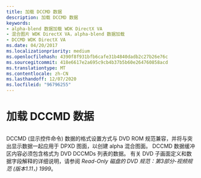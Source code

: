 ```yaml
---
title: 加载 DCCMD 数据
description: 加载 DCCMD 数据
keywords:
- alpha-blend 数据加载 WDK DirectX VA
- 混合图片 WDK DirectX VA，alpha-blend 数据加载
- DCCMD WDK DirectX VA
ms.date: 04/20/2017
ms.localizationpriority: medium
ms.openlocfilehash: 4390f8f931bfb6cafe31b4840dadb2c27b26e76c
ms.sourcegitcommit: 418e6617e2a695c9cb4b37b5b60e264760858acd
ms.translationtype: MT
ms.contentlocale: zh-CN
ms.lasthandoff: 12/07/2020
ms.locfileid: "96796255"
---
```

# <a name="loading-dccmd-data"></a>加载 DCCMD 数据


## <span id="ddk_loading_dccmd_data_gg"></span><span id="DDK_LOADING_DCCMD_DATA_GG"></span>


DCCMD (显示控件命令) 数据的格式设置方式与 DVD ROM 规范兼容，并将与突出显示数据一起应用于 DPXD 图面，以创建 alpha 混合图面。 DCCMD 数据缓冲区内容必须包含格式为 DVD DCCMDs 列表的数据。 有关 DVD 子画面定义和数据字段解释的详细说明，请参阅 *Read-Only 磁盘的 DVD 规范：第3部分-视频规范 (版本1.11，) 1999*。

 

 





